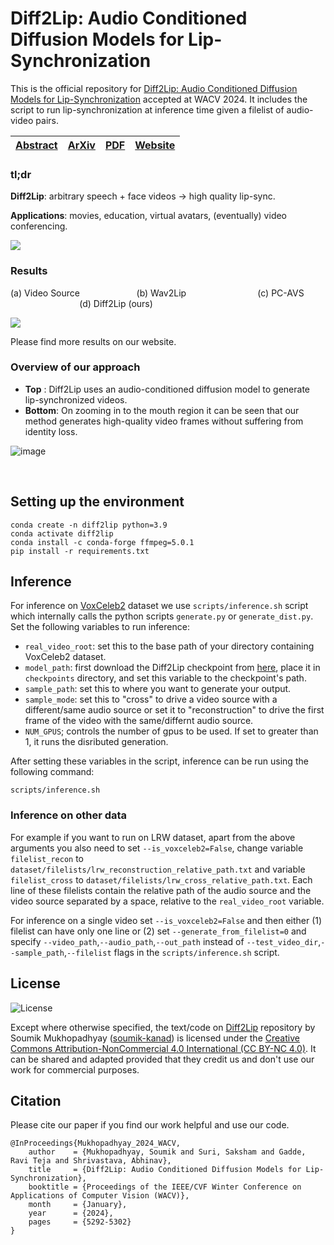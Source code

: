 # Diff2Lip: Audio Conditioned Diffusion Models for Lip-Synchronization
This is the official repository for [Diff2Lip: Audio Conditioned Diffusion Models for Lip-Synchronization](https://openaccess.thecvf.com/content/WACV2024/html/Mukhopadhyay_Diff2Lip_Audio_Conditioned_Diffusion_Models_for_Lip-Synchronization_WACV_2024_paper.html) accepted at WACV 2024. It includes the script to run lip-synchronization at inference time given a filelist of audio-video pairs. 

[Abstract](https://openaccess.thecvf.com/content/WACV2024/html/Mukhopadhyay_Diff2Lip_Audio_Conditioned_Diffusion_Models_for_Lip-Synchronization_WACV_2024_paper.html)|[ArXiv](https://arxiv.org/abs/2308.09716)|[PDF](https://arxiv.org/pdf/2308.09716.pdf)|[Website](https://soumik-kanad.github.io/diff2lip/)|
|:-:|:-:|:-:|:-:|

### tl;dr
**Diff2Lip**: arbitrary speech + face videos → high quality lip-sync.

**Applications**: movies, education, virtual avatars, (eventually) video conferencing.

![](assets/website_gif_v2.gif)
<!-- https://soumik-kanad.github.io/diff2lip/static/website_videos/website_gif_v2.mp4 -->
<!-- <video id="teaser" autoplay muted loop playsinline height="100%" controls> <source src= "https://soumik-kanad.github.io/diff2lip/static/website_videos/website_gif_v2.mp4" type="video/mp4"></video> -->

### Results

(a) Video Source &nbsp;&nbsp;&nbsp;&nbsp;&nbsp;&nbsp;&nbsp;&nbsp;&nbsp;&nbsp;&nbsp;&nbsp;&nbsp;&nbsp;&nbsp;&nbsp;&nbsp;&nbsp;&nbsp;&nbsp;&nbsp;&nbsp;(b) Wav2Lip  &nbsp;&nbsp;&nbsp;&nbsp;&nbsp;&nbsp;&nbsp;&nbsp;&nbsp;&nbsp;&nbsp;&nbsp;&nbsp;&nbsp;&nbsp;&nbsp;&nbsp;&nbsp;&nbsp;&nbsp;&nbsp;&nbsp;&nbsp;&nbsp;&nbsp;&nbsp;&nbsp;&nbsp;(c) PC-AVS &nbsp;&nbsp;&nbsp;&nbsp;&nbsp;&nbsp;&nbsp;&nbsp;&nbsp;&nbsp;&nbsp;&nbsp;&nbsp;&nbsp;&nbsp;&nbsp;&nbsp;&nbsp;&nbsp;&nbsp;&nbsp;&nbsp;&nbsp;&nbsp;&nbsp;&nbsp;&nbsp;&nbsp;(d) Diff2Lip (ours)

![](assets/id02548.0pAkJZmlFqc.00001_id04570.0YMGn6BI9rg.00001.gif)
<!-- https://soumik-kanad.github.io/diff2lip/static/website_videos/id02548.0pAkJZmlFqc.00001_id04570.0YMGn6BI9rg.00001.mp4 -->

<!-- <video id="teaser" autoplay muted loop playsinline height="100%">
<source src="https://soumik-kanad.github.io/diff2lip/static/website_videos/id02548.0pAkJZmlFqc.00001_id04570.0YMGn6BI9rg.00001.mp4" type="video/mp4">
</video> -->

Please find more results on our website.

### Overview of our approach 
- **Top** : Diff2Lip uses an audio-conditioned diffusion model to generate lip-synchronized videos.
- **Bottom**: On zooming in to the mouth region it can be seen that our method generates high-quality video frames without suffering from identity loss. 

![image](
https://soumik-kanad.github.io/diff2lip/static/images/Diff2Lip-Teaserv5.png)






<br>

## Setting up the environment
```
conda create -n diff2lip python=3.9
conda activate diff2lip
conda install -c conda-forge ffmpeg=5.0.1
pip install -r requirements.txt
```

## Inference
For inference on [VoxCeleb2](https://www.robots.ox.ac.uk/~vgg/data/voxceleb/vox2.html) dataset we use `scripts/inference.sh` script which internally calls the python scripts `generate.py` or `generate_dist.py`. Set the following variables to run inference: 

- `real_video_root`: set this to the base path of your directory containing VoxCeleb2 dataset.
- `model_path`: first download the Diff2Lip checkpoint from [here](https://drive.google.com/drive/folders/1UMiHAhVf5M_CKzjVQFC5jkz-IXAAnFo5?usp=drive_link), place it in `checkpoints` directory, and set this variable to the checkpoint's path.
- `sample_path`: set this to where you want to generate your output.
- `sample_mode`: set this to "cross" to drive a video source with a different/same audio source  or set it to "reconstruction" to drive the first frame of the video with the same/differnt audio source. 
- `NUM_GPUS`; controls the number of gpus to be used. If set to greater than 1, it runs the disributed generation.

After setting these variables in the script, inference can be run using the following command:
```
scripts/inference.sh
```

### Inference on other data
For example if you want to run on LRW dataset, apart from the above arguments you also need to set `--is_voxceleb2=False`, change variable `filelist_recon` to `dataset/filelists/lrw_reconstruction_relative_path.txt` and variable `filelist_cross` to `dataset/filelists/lrw_cross_relative_path.txt`. Each line of these filelists contain the relative path of the audio source and the video source separated by a space, relative to the `real_video_root` variable. 

For inference on a single video set `--is_voxceleb2=False` and then either (1) filelist can have only one line or (2) set `--generate_from_filelist=0` and specify `--video_path`,`--audio_path`,`--out_path` instead of `--test_video_dir`,`--sample_path`,`--filelist` flags in the `scripts/inference.sh` script.





## License
![License](https://img.shields.io/static/v1?label=license&message=CC-BY-NC-4.0&color=green)

  Except where otherwise specified, the text/code on <a href="https://github.com/soumik-kanad/diff2lip">Diff2Lip</a> repository by Soumik Mukhopadhyay ([soumik-kanad](https://github.com/soumik-kanad/)) is licensed under the <a href="https://creativecommons.org/licenses/by-nc/4.0/">Creative Commons Attribution-NonCommercial 4.0 International (CC BY-NC 4.0)</a>. It can be shared and adapted provided that they credit us and don't use our work for commercial purposes.



## Citation

Please cite our paper if you find our work helpful and use our code.

```
@InProceedings{Mukhopadhyay_2024_WACV,
    author    = {Mukhopadhyay, Soumik and Suri, Saksham and Gadde, Ravi Teja and Shrivastava, Abhinav},
    title     = {Diff2Lip: Audio Conditioned Diffusion Models for Lip-Synchronization},
    booktitle = {Proceedings of the IEEE/CVF Winter Conference on Applications of Computer Vision (WACV)},
    month     = {January},
    year      = {2024},
    pages     = {5292-5302}
}
```
